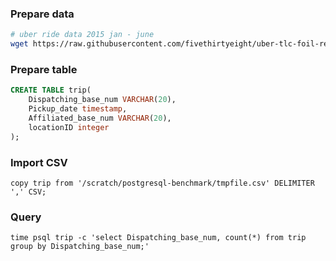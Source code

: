 ### Prepare data

``` bash
# uber ride data 2015 jan - june 
wget https://raw.githubusercontent.com/fivethirtyeight/uber-tlc-foil-response/master/uber-trip-data/uber-raw-data-janjune-15.csv.zip
```


### Prepare table 

``` sql
CREATE TABLE trip(
    Dispatching_base_num VARCHAR(20),
    Pickup_date timestamp,
    Affiliated_base_num VARCHAR(20),
    locationID integer
);
```


### Import CSV

`copy trip from '/scratch/postgresql-benchmark/tmpfile.csv' DELIMITER ',' CSV;`

### Query

`time psql trip -c 'select Dispatching_base_num, count(*) from trip group by Dispatching_base_num;'`